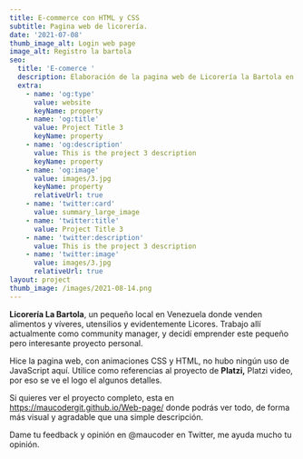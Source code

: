 ```yaml
---
title: E-commerce con HTML y CSS
subtitle: Pagina web de licorería.
date: '2021-07-08'
thumb_image_alt: Login web page
image_alt: Registro la bartola
seo:
  title: 'E-comerce '
  description: Elaboración de la pagina web de Licorería la Bartola en HTML y CSS
  extra:
    - name: 'og:type'
      value: website
      keyName: property
    - name: 'og:title'
      value: Project Title 3
      keyName: property
    - name: 'og:description'
      value: This is the project 3 description
      keyName: property
    - name: 'og:image'
      value: images/3.jpg
      keyName: property
      relativeUrl: true
    - name: 'twitter:card'
      value: summary_large_image
    - name: 'twitter:title'
      value: Project Title 3
    - name: 'twitter:description'
      value: This is the project 3 description
    - name: 'twitter:image'
      value: images/3.jpg
      relativeUrl: true
layout: project
thumb_image: /images/2021-08-14.png
---
```

**Licorería La Bartola**, un pequeño local en Venezuela donde venden alimentos y víveres, utensilios y evidentemente Licores. Trabajo allí actualmente como community manager, y decidí emprender este pequeño pero interesante proyecto personal.

Hice la pagina web, con animaciones CSS y HTML, no hubo ningún uso de JavaScript aquí. Utilice como referencias al proyecto de **Platzi,** Platzi video, por eso se ve el logo el algunos detalles.

Si quieres ver el proyecto completo, esta en <https://maucodergit.github.io/Web-page/> donde podrás ver todo, de forma más visual y agradable que una simple descripción.

Dame tu feedback y opinión en @maucoder en Twitter, me ayuda mucho tu opinión.
